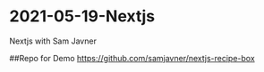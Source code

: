 # 2021-05-19-Nextjs
Nextjs with Sam Javner

##Repo for Demo
https://github.com/samjavner/nextjs-recipe-box
